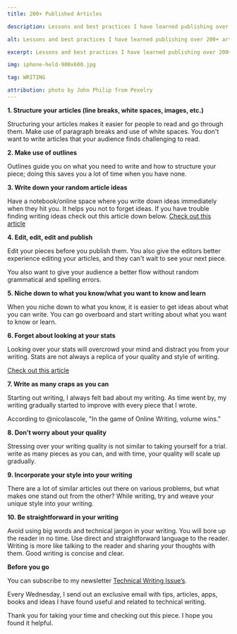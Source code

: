 ```yaml
---
title: 200+ Published Articles

description: Lessons and best practices I have learned publishing over 200+ articles

alt: Lessons and best practices I have learned publishing over 200+ articles

excerpt: Lessons and best practices I have learned publishing over 200+ articles

img: iphone-held-900x600.jpg

tag: WRITING

attribution: photo by John Philip from Pexelry
---
```


**1. Structure your articles (line breaks, white spaces, images, etc.)**

Structuring your articles makes it easier for people to read and go through them. Make use of paragraph breaks and use of white spaces.
You don't want to write articles that your audience finds challenging to read.

**2. Make use of outlines**

Outlines guide you on what you need to write and how to structure your piece; doing this saves you a lot of time when you have none.

**3. Write down your random article ideas**

Have a notebook/online space where you write down ideas immediately when they hit you. It helps you not to forget ideas.
If you have trouble finding writing ideas check out this article down below.
[Check out this article](https://javascript.plainenglish.io/how-to-generate-article-ideas-for-technical-writing-4184e779f506)

**4. Edit, edit, edit and publish**

Edit your pieces before you publish them. You also give the editors better experience editing your articles, and they can't wait to see your next piece.

You also want to give your audience a better flow without random grammatical and spelling errors.

**5. Niche down to what you know/what you want to know and learn**

When you niche down to what you know, it is easier to get ideas about what you can write. You can go overboard and start writing about what you want to know or learn.

**6. Forget about looking at your stats**

Looking over your stats will overcrowd your mind and distract you from your writing. Stats are not always a replica of your quality and style of writing.

[Check out this article](https://medium.com/write-to-inspire/writing-for-metrics-is-slowly-killing-your-writing-d351319e737d)

**7. Write as many craps as you can**

Starting out writing, I always felt bad about my writing. As time went by, my writing gradually started to improve with every piece that I wrote.

According to @nicolascole, "In the game of Online Writing, volume wins.”

**8. Don’t worry about your quality**

Stressing over your writing quality is not similar to taking yourself for a trial. write as many pieces as you can, and with time, your quality will scale up gradually.

**9. Incorporate your style into your writing**

There are a lot of similar articles out there on various problems, but what makes one stand out from the other?
While writing, try and weave your unique style into your writing.

**10. Be straightforward in your writing**

Avoid using big words and technical jargon in your writing. You will bore up the reader in no time.
Use direct and straightforward language to the reader. Writing is more like talking to the reader and sharing your thoughts with them. Good writing is concise and clear.

**Before you go**

You can subscribe to my newsletter [Technical Writing Issue’s](https://artisanal-thinker-2556.ck.page/6e2ba71172).

Every Wednesday, I send out an exclusive email with tips, articles, apps, books and ideas I have found useful and related to technical writing.

Thank you for taking your time and checking out this piece. I hope you found it helpful.
